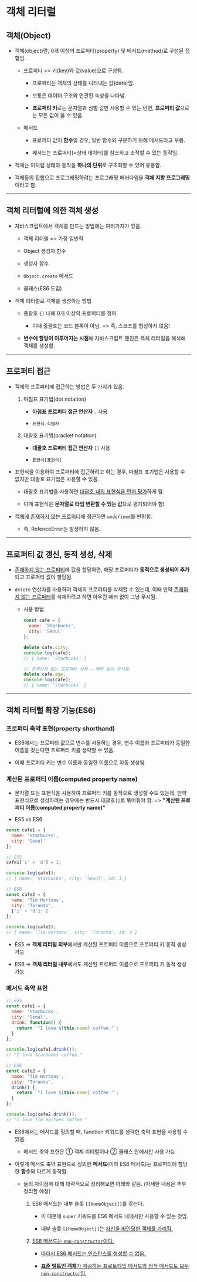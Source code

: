 # 객체 리터럴
## 객체(Object)

- 객체(object)란, 0개 이상의 프로퍼티(property) 및 메서드(method)로 구성된 집합임.

  - 프로퍼티 => 키(key)와 값(value)으로 구성됨.

    - 프로퍼티는 객체의 상태를 나타내는 값(data)임.

    - 보통은 데이터 구조와 연관된 속성을 나타냄.

    - **프로퍼티 키**로는 문자열과 심벌 값만 사용할 수 있는 반면, **프로퍼티 값**으로는 모든 값이 올 수 있음.

  - 메서드

    - 프로퍼티 값이 **함수**일 경우, 일반 함수와 구분하기 위해 메서드라고 부름.

    - 메서드는 프로퍼티(=상태 데이터)를 참조하고 조작할 수 있는 동작임.

- 객체는 이처럼 상태와 동작을 **하나의 단위**로 구조화할 수 있어 유용함.

- 객체들의 집합으로 프로그래밍하려는 프로그래밍 패러다임을 **객체 지향 프로그래밍**이라고 함.

___
## 객체 리터럴에 의한 객체 생성

- 자바스크립트에서 객체를 만드는 방법에는 여러가지가 있음.

  - 객체 리터럴 => 가장 일반적

  - Object 생성자 함수

  - 생성자 함수

  - `Object.create` 메서드

  - 클래스(ES6 도입)

- 객체 리터럴로 객체를 생성하는 방법

  - 중괄호 `{}` 내에 0개 이상의 프로퍼티를 정의

    - 이때 중괄호는 코드 블록이 아님. => 즉, 스코프를 형성하지 않음!

  - **변수에 할당이 이루어지는 시점**에 자바스크립트 엔진은 객체 리터럴을 해석해 객체를 생성함.

___
## 프로퍼티 접근

- 객체의 프로퍼티에 접근하는 방법은 두 가지가 있음.

  1. 마침표 표기법(dot notation)

      - **마침표 프로퍼티 접근 연산자** `.` 사용

      - `표현식.식별자`

  2. 대괄호 표기법(bracket notation)

      - **대괄호 프로퍼티 접근 연산자** `[]` 사용

      - `표현식[표현식]`

- 표현식을 이용하여 프로퍼티에 접근하려고 하는 경우, 마침표 표기법은 사용할 수 없지만 대괄호 표기법은 사용할 수 있음.

  - 대괄호 표기법을 사용하면 <u>대괄호 내의 표현식을 먼저 평가</u>하게 됨.

  - 이때 표현식은 **문자열로 타입 변환할 수 있는 값**으로 평가되어야 함!

- <u>객체에 존재하지 않는 프로퍼티</u>에 접근하면 `undefined`를 반환함.

  - 즉, RefenceError는 발생하지 않음.

___
## 프로퍼티 값 갱신, 동적 생성, 삭제

- <u>존재하지 않는 프로퍼티</u>에 값을 할당하면, 해당 프로퍼티가 **동적으로 생성되어 추가**되고 프로퍼티 값이 할당됨.

- `delete` 연산자를 사용하여 객체의 프로퍼티를 삭제할 수 있는데, 이때 만약 <u>존재하지 않는 프로퍼티</u>를 삭제하려고 하면 아무런 에러 없이 그냥 무시됨.

  - 사용 방법

    ```js
    const cafe = {
      name: 'Starbucks',
      city: 'Seoul'
    };

    delete cafe.city;
    console.log(cafe);
    // { name: 'Starbucks' }

    // 존재하지 않는 프로퍼티 삭제 → 에러 없이 무시됨.
    delete cafe.age;
    console.log(cafe);
    // { name: 'Starbucks' }
    ```

___
## 객체 리터럴 확장 기능(ES6)

### 프로퍼티 축약 표현(property shorthand)

- ES6에서는 프로퍼티 값으로 변수를 사용하는 경우, 변수 이름과 프로퍼티가 동일한 이름을 갖는다면 프로퍼티 키를 생략할 수 있음.

- 이때 프로퍼티 키는 변수 이름과 동일한 이름으로 자동 생성됨.

### 계산된 프로퍼티 이름(computed property name)

- 문자열 또는 표현식을 사용하여 프로퍼티 키를 동적으로 생성할 수도 있는데, 만약 표현식으로 생성하려는 경우에는 반드시 대괄호`[]`로 묶어줘야 함. => **"계산된 프로퍼티 이름(computed property name)"**

- ES5 vs ES6

```js
const cafe1 = {
  name: 'Starbucks',
  city: 'Seoul'
};

// ES5
cafe1['i' + 'd'] = 1;

console.log(cafe1);
// { name: 'Starbucks', city: 'Seoul', id: 1 }

// ES6
const cafe2 = {
  name: 'Tim Hortons',
  city: 'Toronto',
  ['i' + 'd']: 2
};

console.log(cafe2);
// { name: 'Tim Hortons', city: 'Toronto', id: 2 }
```

  - ES5 => **객체 리터럴 외부**에서만 계산된 프로퍼티 이름으로 프로퍼티 키 동적 생성 가능

  - ES6 => **객체 리터럴 내부**에서도 계산된 프로퍼티 이름으로 프로퍼티 키 동적 생성 가능

### 메서드 축약 표현

```js
// ES5
const cafe1 = {
  name: 'Starbucks',
  city: 'Seoul',
  drink: function() {
    return `"I love ${this.name} coffee."`;
  }
};

console.log(cafe1.drink());
// "I love Starbucks coffee."

// ES6
const cafe2 = {
  name: 'Tim Hortons',
  city: 'Toronto',
  drink() {
    return `"I love ${this.name} coffee."`;
  }
};

console.log(cafe2.drink());
// "I love Tim Hortons coffee."
```

- ES6에서는 메서드를 정의할 때, function 키워드를 생략한 축약 표현을 사용할 수 있음.

  - 메서드 축약 표현은 ① 객체 리터럴이나 ② 클래스 안에서만 사용 가능

- 이렇게 메서드 축약 표현으로 정의한 **메서드**(이하 ES6 메서드)는 프로퍼티에 할당한 **함수**와 다르게 동작함.

  - 둘의 차이점에 대해 대략적으로 정리해보면 아래와 같음. (자세한 내용은 추후 정리할 예정)

    1. ES6 메서드는 내부 슬롯 `[[HomeObject]]`를 갖는다.

        - 이 때문에 `super` 키워드를 ES6 메서드 내에서만 사용할 수 있는 것임.

        - 내부 슬롯 `[[HomeObject]]`는 <u>자신을 바인딩한 객체를 가리킴<u>.

    2. ES6 메서드는 `non-constructor`이다.

        - 따라서 ES6 메서드는 인스턴스를 생성할 수 없음.

        - **표준 빌트인 객체**가 제공하는 프로토타입 메서드와 정적 메서드도 모두 `non-constructor`임.

